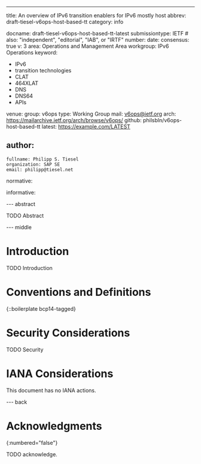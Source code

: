 ---
title: An overview of IPv6 transition enablers for IPv6 mostly host
abbrev: draft-tiesel-v6ops-host-based-tt
category: info

docname: draft-tiesel-v6ops-host-based-tt-latest
submissiontype: IETF  # also: "independent", "editorial", "IAB", or "IRTF"
number:
date:
consensus: true
v: 3
area: Operations and Management Area
workgroup: IPv6 Operations
keyword:
  - IPv6
  - transition technologies
  - CLAT
  - 464XLAT
  - DNS
  - DNS64
  - APIs

venue:
  group: v6ops
  type: Working Group
  mail: v6ops@ietf.org
  arch: https://mailarchive.ietf.org/arch/browse/v6ops/
  github: philsbln/v6ops-host-based-tt
  latest: https://example.com/LATEST

author:
 -
    fullname: Philipp S. Tiesel
    organization: SAP SE
    email: philipp@tiesel.net

normative:

informative:


--- abstract

TODO Abstract


--- middle

# Introduction

TODO Introduction


# Conventions and Definitions

{::boilerplate bcp14-tagged}


# Security Considerations

TODO Security


# IANA Considerations

This document has no IANA actions.


--- back

# Acknowledgments
{:numbered="false"}

TODO acknowledge.
